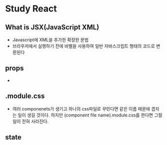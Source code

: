 # Study React

## What is JSX(JavaScript XML)
- Javascript에 XML을 추가한 확장한 문법
- 브라우저에서 실행하기 전에 바벨을 사용하여 일반 자바스크립트 형태의 코드로 변환된다


## props
- 

## .module.css
- 여러 componenets가 생기고 하나의 css파일로 꾸민다면 같은 이름 때문에 겹치는 일이 생길 것이다. 하지만 (component file name).module.css를 한다면 그럴 일이 전혀 사라진다.

## state
